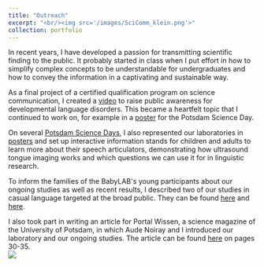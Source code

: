 ```yaml
---
title: "Outreach"
excerpt: "<br/><img src='/images/SciComm_klein.png'>"
collection: portfolio
---
```


In recent years, I have developed a passion for transmitting scientific finding to the public. It probably started in class when I put effort in how to simplify complex concepts to be understandable for undergraduates and how to convey the information in a captivating and sustainable way.

As a final project of a certified qualification program on science communication, I created a [video](https://www.youtube.com/watch?v=7y9grhzLrug) to raise public awareness for developmental language disorders. This became a heartfelt topic that I continued to work on, for example in a [poster](/files/SES_Poster_final.pdf) for the Potsdam Science Day.

On several [Potsdam Science Days](https://potsdamertagderwissenschaften.de/), I also represented our laboratories in [posters](/files/Koartikulation_Poster_final.pdf) and set up interactive information stands for children and adults to learn more about their speech articulators, demonstrating how ultrasound tongue imaging works and which questions we can use it for in linguistic research. 

To inform the families of the BabyLAB's young participants about our ongoing studies as well as recent results, I described two of our studies in casual language targeted at the broad public. They can be found [here](/files/BabyLAB_Newsletter_2016_LOLA.pdf) and [here](/files/BabyLAB_Newsletter_LesArt.pdf).

I also took part in writing an article for Portal Wissen, a science magazine of the University of Potsdam, in which Aude Noiray and I introduced our laboratory and our ongoing studies. The article can be found [here](https://publishup.uni-potsdam.de/opus4-ubp/frontdoor/deliver/index/docId/44088/file/portalwissen_2016_02.pdf) on pages 30-35.
<br/><img src='/images/ScienceDay_klein.png'>


